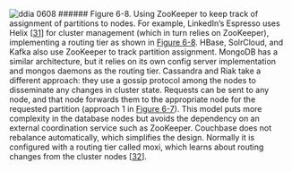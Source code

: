 ![ddia 0608](assets/ddia_0608.png) ###### Figure 6-8. Using ZooKeeper to keep track of assignment of partitions to nodes. 
For example, LinkedIn’s Espresso uses Helix
[[31](ch06.html#Gopalakrishna2012fa)]
for cluster management (which in turn relies on ZooKeeper), implementing a routing tier as shown in
[Figure 6-8](#fig_partitioning_zookeeper). HBase, SolrCloud, and Kafka also use ZooKeeper to track partition
assignment. MongoDB has a similar architecture, but it relies on its own config server
implementation and mongos daemons as the routing tier. 
Cassandra and Riak take a different approach: they use a gossip protocol among the nodes to
disseminate any changes in cluster state. Requests can be sent to any node, and that node forwards
them to the appropriate node for the requested partition (approach 1 in
[Figure 6-7](#fig_partitioning_routing)). This model puts more complexity in the database nodes but avoids the
dependency on an external coordination service such as ZooKeeper. 
Couchbase does not rebalance automatically, which simplifies the design. Normally it is configured
with a routing tier called moxi, which learns about routing changes from the cluster nodes
[[32](ch06.html#MoxiManual)].